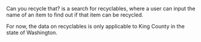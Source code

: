 Can you recycle that? is a search for recyclables, where a user can input the name of an item to find out if that item can be recycled. 

For now, the data on recyclables is only applicable to King County in the state of Washington.